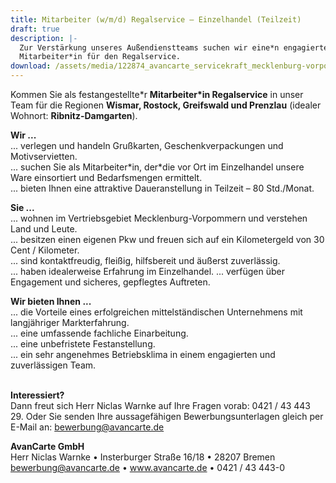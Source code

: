 ```yaml
---
title: Mitarbeiter (w/m/d) Regalservice – Einzelhandel (Teilzeit)
draft: true
description: |-
  Zur Verstärkung unseres Außendienstteams suchen wir eine*n engagierte*n
  Mitarbeiter*in für den Regalservice.
download: /assets/media/122874_avancarte_servicekraft_mecklenburg-vorpommern.pdf
---
```

Kommen Sie als festangestellte\*r **Mitarbeiter\*in Regalservice** in unser Team für die Regionen **Wismar, Rostock, Greifswald und Prenzlau** (idealer Wohnort: **Ribnitz-Damgarten**).

**Wir ...**\
... verlegen und handeln Grußkarten, Geschenkverpackungen und Motivservietten.\
... suchen Sie als Mitarbeiter\*in, der\*die vor Ort im Einzelhandel unsere Ware einsortiert und Bedarfsmengen ermittelt.\
... bieten Ihnen eine attraktive Daueranstellung in Teilzeit – 80 Std./Monat.

**Sie ...**\
... wohnen im Vertriebsgebiet Mecklenburg-Vorpommern und verstehen Land und Leute.\
... besitzen einen eigenen Pkw und freuen sich auf ein Kilometergeld von 30 Cent / Kilometer.\
... sind kontaktfreudig, fleißig, hilfsbereit und äußerst zuverlässig.\
... haben idealerweise Erfahrung im Einzelhandel.
... verfügen über Engagement und sicheres, gepflegtes Auftreten.

**Wir bieten Ihnen ...**\
... die Vorteile eines erfolgreichen mittelständischen Unternehmens mit langjähriger Markterfahrung.\
... eine umfassende fachliche Einarbeitung.\
... eine unbefristete Festanstellung.\
... ein sehr angenehmes Betriebsklima in einem engagierten und zuverlässigen Team.

\
**Interessiert?**\
Dann freut sich Herr Niclas Warnke auf Ihre Fragen vorab: 0421 / 43 443 29. Oder Sie senden Ihre aussagefähigen Bewerbungsunterlagen gleich per E-Mail an: bewerbung@avancarte.de

**AvanCarte GmbH**\
Herr Niclas Warnke • Insterburger Straße 16/18 • 28207 Bremen\
bewerbung@avancarte.de • www.avancarte.de • 0421 / 43 443-0